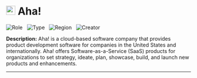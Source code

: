 
# <img src="https://www.aha.io/icons/icon-512x512.png?v=4b9222967840d785d04c63c361279f97" alt="Aha! Logo" height="25px" title="Aha!" /> Aha!


![Role](https://img.shields.io/badge/Role-Competitor-blue?style=for-the-badge)&nbsp;&nbsp;&nbsp;![Type](https://img.shields.io/badge/Type-Private-blue?style=for-the-badge)&nbsp;&nbsp;&nbsp;![Region](https://img.shields.io/badge/Region-AMER-blue?style=for-the-badge)&nbsp;&nbsp;&nbsp;![Creator](https://img.shields.io/badge/Creator-Michael%20Hay-blue?style=for-the-badge)

**Description:** Aha! is a cloud-based software company that provides product development software for companies in the United States and internationally. Aha! offers Software-as-a-Service (SaaS) products for organizations to set strategy, ideate, plan, showcase, build, and launch new products and enhancements.

---

